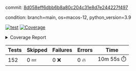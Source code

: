 commit: [8d058eff6dbb6b8a80c204c31e8d7e244227f497](https://github.com/rcmdnk/homebrew-file/tree/8d058eff6dbb6b8a80c204c31e8d7e244227f497)

condition: branch=main, os=macos-12, python_version=3.9

[![test](https://github.com/rcmdnk/homebrew-file/actions/workflows/test.yml/badge.svg)](https://github.com/rcmdnk/homebrew-file/actions/runs/6699678187)
<a href="https://github.com/rcmdnk/homebrew-file/blob/8d058eff6dbb6b8a80c204c31e8d7e244227f497/README.md"><img alt="Coverage" src="https://img.shields.io/badge/Coverage-54%25-orange.svg" /></a><details><summary>Coverage Report </summary><table><tr><th>File</th><th>Stmts</th><th>Miss</th><th>Cover</th><th>Missing</th></tr><tbody><tr><td colspan="5"><b>bin</b></td></tr><tr><td>&nbsp; &nbsp;<a href="https://github.com/rcmdnk/homebrew-file/blob/8d058eff6dbb6b8a80c204c31e8d7e244227f497/bin/brew-file">brew-file</a></td><td>1885</td><td>861</td><td>54%</td><td><a href="https://github.com/rcmdnk/homebrew-file/blob/8d058eff6dbb6b8a80c204c31e8d7e244227f497/bin/brew-file#L43-L58">43&ndash;58</a>, <a href="https://github.com/rcmdnk/homebrew-file/blob/8d058eff6dbb6b8a80c204c31e8d7e244227f497/bin/brew-file#L63-L65">63&ndash;65</a>, <a href="https://github.com/rcmdnk/homebrew-file/blob/8d058eff6dbb6b8a80c204c31e8d7e244227f497/bin/brew-file#L158">158</a>, <a href="https://github.com/rcmdnk/homebrew-file/blob/8d058eff6dbb6b8a80c204c31e8d7e244227f497/bin/brew-file#L273">273</a>, <a href="https://github.com/rcmdnk/homebrew-file/blob/8d058eff6dbb6b8a80c204c31e8d7e244227f497/bin/brew-file#L292">292</a>, <a href="https://github.com/rcmdnk/homebrew-file/blob/8d058eff6dbb6b8a80c204c31e8d7e244227f497/bin/brew-file#L358">358</a>, <a href="https://github.com/rcmdnk/homebrew-file/blob/8d058eff6dbb6b8a80c204c31e8d7e244227f497/bin/brew-file#L361-L364">361&ndash;364</a>, <a href="https://github.com/rcmdnk/homebrew-file/blob/8d058eff6dbb6b8a80c204c31e8d7e244227f497/bin/brew-file#L378-L383">378&ndash;383</a>, <a href="https://github.com/rcmdnk/homebrew-file/blob/8d058eff6dbb6b8a80c204c31e8d7e244227f497/bin/brew-file#L421-L426">421&ndash;426</a>, <a href="https://github.com/rcmdnk/homebrew-file/blob/8d058eff6dbb6b8a80c204c31e8d7e244227f497/bin/brew-file#L438">438</a>, <a href="https://github.com/rcmdnk/homebrew-file/blob/8d058eff6dbb6b8a80c204c31e8d7e244227f497/bin/brew-file#L441">441</a>, <a href="https://github.com/rcmdnk/homebrew-file/blob/8d058eff6dbb6b8a80c204c31e8d7e244227f497/bin/brew-file#L646">646</a>, <a href="https://github.com/rcmdnk/homebrew-file/blob/8d058eff6dbb6b8a80c204c31e8d7e244227f497/bin/brew-file#L648">648</a>, <a href="https://github.com/rcmdnk/homebrew-file/blob/8d058eff6dbb6b8a80c204c31e8d7e244227f497/bin/brew-file#L650">650</a>, <a href="https://github.com/rcmdnk/homebrew-file/blob/8d058eff6dbb6b8a80c204c31e8d7e244227f497/bin/brew-file#L667-L671">667&ndash;671</a>, <a href="https://github.com/rcmdnk/homebrew-file/blob/8d058eff6dbb6b8a80c204c31e8d7e244227f497/bin/brew-file#L684-L689">684&ndash;689</a>, <a href="https://github.com/rcmdnk/homebrew-file/blob/8d058eff6dbb6b8a80c204c31e8d7e244227f497/bin/brew-file#L699">699</a>, <a href="https://github.com/rcmdnk/homebrew-file/blob/8d058eff6dbb6b8a80c204c31e8d7e244227f497/bin/brew-file#L715">715</a>, <a href="https://github.com/rcmdnk/homebrew-file/blob/8d058eff6dbb6b8a80c204c31e8d7e244227f497/bin/brew-file#L719-L723">719&ndash;723</a>, <a href="https://github.com/rcmdnk/homebrew-file/blob/8d058eff6dbb6b8a80c204c31e8d7e244227f497/bin/brew-file#L741-L755">741&ndash;755</a>, <a href="https://github.com/rcmdnk/homebrew-file/blob/8d058eff6dbb6b8a80c204c31e8d7e244227f497/bin/brew-file#L848-L863">848&ndash;863</a>, <a href="https://github.com/rcmdnk/homebrew-file/blob/8d058eff6dbb6b8a80c204c31e8d7e244227f497/bin/brew-file#L891">891</a>, <a href="https://github.com/rcmdnk/homebrew-file/blob/8d058eff6dbb6b8a80c204c31e8d7e244227f497/bin/brew-file#L902-L903">902&ndash;903</a>, <a href="https://github.com/rcmdnk/homebrew-file/blob/8d058eff6dbb6b8a80c204c31e8d7e244227f497/bin/brew-file#L911">911</a>, <a href="https://github.com/rcmdnk/homebrew-file/blob/8d058eff6dbb6b8a80c204c31e8d7e244227f497/bin/brew-file#L924-L929">924&ndash;929</a>, <a href="https://github.com/rcmdnk/homebrew-file/blob/8d058eff6dbb6b8a80c204c31e8d7e244227f497/bin/brew-file#L933-L935">933&ndash;935</a>, <a href="https://github.com/rcmdnk/homebrew-file/blob/8d058eff6dbb6b8a80c204c31e8d7e244227f497/bin/brew-file#L939-L942">939&ndash;942</a>, <a href="https://github.com/rcmdnk/homebrew-file/blob/8d058eff6dbb6b8a80c204c31e8d7e244227f497/bin/brew-file#L1035-L1037">1035&ndash;1037</a>, <a href="https://github.com/rcmdnk/homebrew-file/blob/8d058eff6dbb6b8a80c204c31e8d7e244227f497/bin/brew-file#L1040">1040</a>, <a href="https://github.com/rcmdnk/homebrew-file/blob/8d058eff6dbb6b8a80c204c31e8d7e244227f497/bin/brew-file#L1046">1046</a>, <a href="https://github.com/rcmdnk/homebrew-file/blob/8d058eff6dbb6b8a80c204c31e8d7e244227f497/bin/brew-file#L1066-L1069">1066&ndash;1069</a>, <a href="https://github.com/rcmdnk/homebrew-file/blob/8d058eff6dbb6b8a80c204c31e8d7e244227f497/bin/brew-file#L1131">1131</a>, <a href="https://github.com/rcmdnk/homebrew-file/blob/8d058eff6dbb6b8a80c204c31e8d7e244227f497/bin/brew-file#L1160">1160</a>, <a href="https://github.com/rcmdnk/homebrew-file/blob/8d058eff6dbb6b8a80c204c31e8d7e244227f497/bin/brew-file#L1193">1193</a>, <a href="https://github.com/rcmdnk/homebrew-file/blob/8d058eff6dbb6b8a80c204c31e8d7e244227f497/bin/brew-file#L1196">1196</a>, <a href="https://github.com/rcmdnk/homebrew-file/blob/8d058eff6dbb6b8a80c204c31e8d7e244227f497/bin/brew-file#L1208">1208</a>, <a href="https://github.com/rcmdnk/homebrew-file/blob/8d058eff6dbb6b8a80c204c31e8d7e244227f497/bin/brew-file#L1210">1210</a>, <a href="https://github.com/rcmdnk/homebrew-file/blob/8d058eff6dbb6b8a80c204c31e8d7e244227f497/bin/brew-file#L1241">1241</a>, <a href="https://github.com/rcmdnk/homebrew-file/blob/8d058eff6dbb6b8a80c204c31e8d7e244227f497/bin/brew-file#L1245">1245</a>, <a href="https://github.com/rcmdnk/homebrew-file/blob/8d058eff6dbb6b8a80c204c31e8d7e244227f497/bin/brew-file#L1249-L1252">1249&ndash;1252</a>, <a href="https://github.com/rcmdnk/homebrew-file/blob/8d058eff6dbb6b8a80c204c31e8d7e244227f497/bin/brew-file#L1254-L1257">1254&ndash;1257</a>, <a href="https://github.com/rcmdnk/homebrew-file/blob/8d058eff6dbb6b8a80c204c31e8d7e244227f497/bin/brew-file#L1286-L1300">1286&ndash;1300</a>, <a href="https://github.com/rcmdnk/homebrew-file/blob/8d058eff6dbb6b8a80c204c31e8d7e244227f497/bin/brew-file#L1305-L1308">1305&ndash;1308</a>, <a href="https://github.com/rcmdnk/homebrew-file/blob/8d058eff6dbb6b8a80c204c31e8d7e244227f497/bin/brew-file#L1311-L1317">1311&ndash;1317</a>, <a href="https://github.com/rcmdnk/homebrew-file/blob/8d058eff6dbb6b8a80c204c31e8d7e244227f497/bin/brew-file#L1322">1322</a>, <a href="https://github.com/rcmdnk/homebrew-file/blob/8d058eff6dbb6b8a80c204c31e8d7e244227f497/bin/brew-file#L1330">1330</a>, <a href="https://github.com/rcmdnk/homebrew-file/blob/8d058eff6dbb6b8a80c204c31e8d7e244227f497/bin/brew-file#L1336-L1341">1336&ndash;1341</a>, <a href="https://github.com/rcmdnk/homebrew-file/blob/8d058eff6dbb6b8a80c204c31e8d7e244227f497/bin/brew-file#L1352-L1374">1352&ndash;1374</a>, <a href="https://github.com/rcmdnk/homebrew-file/blob/8d058eff6dbb6b8a80c204c31e8d7e244227f497/bin/brew-file#L1402">1402</a>, <a href="https://github.com/rcmdnk/homebrew-file/blob/8d058eff6dbb6b8a80c204c31e8d7e244227f497/bin/brew-file#L1418-L1425">1418&ndash;1425</a>, <a href="https://github.com/rcmdnk/homebrew-file/blob/8d058eff6dbb6b8a80c204c31e8d7e244227f497/bin/brew-file#L1430-L1446">1430&ndash;1446</a>, <a href="https://github.com/rcmdnk/homebrew-file/blob/8d058eff6dbb6b8a80c204c31e8d7e244227f497/bin/brew-file#L1451-L1455">1451&ndash;1455</a>, <a href="https://github.com/rcmdnk/homebrew-file/blob/8d058eff6dbb6b8a80c204c31e8d7e244227f497/bin/brew-file#L1469-L1516">1469&ndash;1516</a>, <a href="https://github.com/rcmdnk/homebrew-file/blob/8d058eff6dbb6b8a80c204c31e8d7e244227f497/bin/brew-file#L1519-L1550">1519&ndash;1550</a>, <a href="https://github.com/rcmdnk/homebrew-file/blob/8d058eff6dbb6b8a80c204c31e8d7e244227f497/bin/brew-file#L1555-L1589">1555&ndash;1589</a>, <a href="https://github.com/rcmdnk/homebrew-file/blob/8d058eff6dbb6b8a80c204c31e8d7e244227f497/bin/brew-file#L1594-L1675">1594&ndash;1675</a>, <a href="https://github.com/rcmdnk/homebrew-file/blob/8d058eff6dbb6b8a80c204c31e8d7e244227f497/bin/brew-file#L1678-L1687">1678&ndash;1687</a>, <a href="https://github.com/rcmdnk/homebrew-file/blob/8d058eff6dbb6b8a80c204c31e8d7e244227f497/bin/brew-file#L1700">1700</a>, <a href="https://github.com/rcmdnk/homebrew-file/blob/8d058eff6dbb6b8a80c204c31e8d7e244227f497/bin/brew-file#L1705">1705</a>, <a href="https://github.com/rcmdnk/homebrew-file/blob/8d058eff6dbb6b8a80c204c31e8d7e244227f497/bin/brew-file#L1710-L1749">1710&ndash;1749</a>, <a href="https://github.com/rcmdnk/homebrew-file/blob/8d058eff6dbb6b8a80c204c31e8d7e244227f497/bin/brew-file#L1753-L1862">1753&ndash;1862</a>, <a href="https://github.com/rcmdnk/homebrew-file/blob/8d058eff6dbb6b8a80c204c31e8d7e244227f497/bin/brew-file#L1872-L1884">1872&ndash;1884</a>, <a href="https://github.com/rcmdnk/homebrew-file/blob/8d058eff6dbb6b8a80c204c31e8d7e244227f497/bin/brew-file#L1888">1888</a>, <a href="https://github.com/rcmdnk/homebrew-file/blob/8d058eff6dbb6b8a80c204c31e8d7e244227f497/bin/brew-file#L1897-L1977">1897&ndash;1977</a>, <a href="https://github.com/rcmdnk/homebrew-file/blob/8d058eff6dbb6b8a80c204c31e8d7e244227f497/bin/brew-file#L1985-L2030">1985&ndash;2030</a>, <a href="https://github.com/rcmdnk/homebrew-file/blob/8d058eff6dbb6b8a80c204c31e8d7e244227f497/bin/brew-file#L2033-L2040">2033&ndash;2040</a>, <a href="https://github.com/rcmdnk/homebrew-file/blob/8d058eff6dbb6b8a80c204c31e8d7e244227f497/bin/brew-file#L2044-L2045">2044&ndash;2045</a>, <a href="https://github.com/rcmdnk/homebrew-file/blob/8d058eff6dbb6b8a80c204c31e8d7e244227f497/bin/brew-file#L2050-L2094">2050&ndash;2094</a>, <a href="https://github.com/rcmdnk/homebrew-file/blob/8d058eff6dbb6b8a80c204c31e8d7e244227f497/bin/brew-file#L2103-L2139">2103&ndash;2139</a>, <a href="https://github.com/rcmdnk/homebrew-file/blob/8d058eff6dbb6b8a80c204c31e8d7e244227f497/bin/brew-file#L2142-L2148">2142&ndash;2148</a>, <a href="https://github.com/rcmdnk/homebrew-file/blob/8d058eff6dbb6b8a80c204c31e8d7e244227f497/bin/brew-file#L2152-L2160">2152&ndash;2160</a>, <a href="https://github.com/rcmdnk/homebrew-file/blob/8d058eff6dbb6b8a80c204c31e8d7e244227f497/bin/brew-file#L2182-L2183">2182&ndash;2183</a>, <a href="https://github.com/rcmdnk/homebrew-file/blob/8d058eff6dbb6b8a80c204c31e8d7e244227f497/bin/brew-file#L2187">2187</a>, <a href="https://github.com/rcmdnk/homebrew-file/blob/8d058eff6dbb6b8a80c204c31e8d7e244227f497/bin/brew-file#L2198-L2199">2198&ndash;2199</a>, <a href="https://github.com/rcmdnk/homebrew-file/blob/8d058eff6dbb6b8a80c204c31e8d7e244227f497/bin/brew-file#L2209-L2378">2209&ndash;2378</a>, <a href="https://github.com/rcmdnk/homebrew-file/blob/8d058eff6dbb6b8a80c204c31e8d7e244227f497/bin/brew-file#L2384-L2539">2384&ndash;2539</a>, <a href="https://github.com/rcmdnk/homebrew-file/blob/8d058eff6dbb6b8a80c204c31e8d7e244227f497/bin/brew-file#L2567">2567</a>, <a href="https://github.com/rcmdnk/homebrew-file/blob/8d058eff6dbb6b8a80c204c31e8d7e244227f497/bin/brew-file#L2592">2592</a>, <a href="https://github.com/rcmdnk/homebrew-file/blob/8d058eff6dbb6b8a80c204c31e8d7e244227f497/bin/brew-file#L2669">2669</a>, <a href="https://github.com/rcmdnk/homebrew-file/blob/8d058eff6dbb6b8a80c204c31e8d7e244227f497/bin/brew-file#L2674-L2685">2674&ndash;2685</a>, <a href="https://github.com/rcmdnk/homebrew-file/blob/8d058eff6dbb6b8a80c204c31e8d7e244227f497/bin/brew-file#L2709-L2717">2709&ndash;2717</a>, <a href="https://github.com/rcmdnk/homebrew-file/blob/8d058eff6dbb6b8a80c204c31e8d7e244227f497/bin/brew-file#L2734">2734</a>, <a href="https://github.com/rcmdnk/homebrew-file/blob/8d058eff6dbb6b8a80c204c31e8d7e244227f497/bin/brew-file#L2740">2740</a>, <a href="https://github.com/rcmdnk/homebrew-file/blob/8d058eff6dbb6b8a80c204c31e8d7e244227f497/bin/brew-file#L2752">2752</a>, <a href="https://github.com/rcmdnk/homebrew-file/blob/8d058eff6dbb6b8a80c204c31e8d7e244227f497/bin/brew-file#L2768">2768</a>, <a href="https://github.com/rcmdnk/homebrew-file/blob/8d058eff6dbb6b8a80c204c31e8d7e244227f497/bin/brew-file#L2780">2780</a>, <a href="https://github.com/rcmdnk/homebrew-file/blob/8d058eff6dbb6b8a80c204c31e8d7e244227f497/bin/brew-file#L2782-L2786">2782&ndash;2786</a>, <a href="https://github.com/rcmdnk/homebrew-file/blob/8d058eff6dbb6b8a80c204c31e8d7e244227f497/bin/brew-file#L2790-L2793">2790&ndash;2793</a>, <a href="https://github.com/rcmdnk/homebrew-file/blob/8d058eff6dbb6b8a80c204c31e8d7e244227f497/bin/brew-file#L2796-L2799">2796&ndash;2799</a>, <a href="https://github.com/rcmdnk/homebrew-file/blob/8d058eff6dbb6b8a80c204c31e8d7e244227f497/bin/brew-file#L2802-L2810">2802&ndash;2810</a>, <a href="https://github.com/rcmdnk/homebrew-file/blob/8d058eff6dbb6b8a80c204c31e8d7e244227f497/bin/brew-file#L2839-L2846">2839&ndash;2846</a>, <a href="https://github.com/rcmdnk/homebrew-file/blob/8d058eff6dbb6b8a80c204c31e8d7e244227f497/bin/brew-file#L2857-L2864">2857&ndash;2864</a>, <a href="https://github.com/rcmdnk/homebrew-file/blob/8d058eff6dbb6b8a80c204c31e8d7e244227f497/bin/brew-file#L2945-L2947">2945&ndash;2947</a>, <a href="https://github.com/rcmdnk/homebrew-file/blob/8d058eff6dbb6b8a80c204c31e8d7e244227f497/bin/brew-file#L2968">2968</a>, <a href="https://github.com/rcmdnk/homebrew-file/blob/8d058eff6dbb6b8a80c204c31e8d7e244227f497/bin/brew-file#L2974">2974</a>, <a href="https://github.com/rcmdnk/homebrew-file/blob/8d058eff6dbb6b8a80c204c31e8d7e244227f497/bin/brew-file#L2985-L3597">2985&ndash;3597</a>, <a href="https://github.com/rcmdnk/homebrew-file/blob/8d058eff6dbb6b8a80c204c31e8d7e244227f497/bin/brew-file#L3601">3601</a></td></tr><tr><td><b>TOTAL</b></td><td><b>1885</b></td><td><b>861</b></td><td><b>54%</b></td><td>&nbsp;</td></tr></tbody></table></details>

| Tests | Skipped | Failures | Errors | Time |
| ----- | ------- | -------- | -------- | ------------------ |
| 152 | 0 :zzz: | 0 :x: | 0 :fire: | 10m 55s :stopwatch: |

